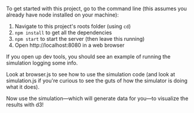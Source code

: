 To get started with this project, go to the command line (this assumes you already have node installed on your machine):

1. Navigate to this project's roots folder (using `cd`)
2. `npm install` to get all the dependencies
3. `npm start` to start the server (then leave this running)
4. Open http://localhost:8080 in a web browser

If you open up dev tools, you should see an example of running the simulation logging some info.

Look at browser.js to see how to use the simulation code (and look at simulation.js if you're curious to see the guts of how the simulator is doing what it does).

Now use the simulation—which will generate data for you—to visualize the results with d3!

